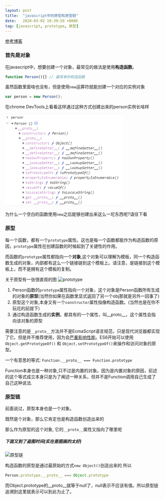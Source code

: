 ```yaml
---
layout: post
title:  "javascript中的原型和原型链"
date:   2020-03-02 19:39:59 +0800
tag: [javascript, prototype, 原型]
---
```

[参考博客](https://github.com/mqyqingfeng/Blog/issues/2)
### 首先是对象
在javascript中，想要创建一个对象，最常见的做法是使用**构造函数**。
```javascript
function Person(){} // 最简单的构造函数
```
虽然函数里面啥也没有，但是使用`new`运算符就能创建一个对应的实例对象
```javascript
var person = new Person();
```
在chrome DevTools上看看这样通过这种方式创建出来的person实例长啥样

![person](/assets/person.png)

为什么一个空白的函数使用`new`之后能够创建出来这么一坨东西呢?请往下看

### 原型
每一个函数，都有一个`prototype`属性。这也是每一个函数都能作为构造函数的原因，`prototype`属性在创建函数的时候起到了关键性的作用。

而函数的`prototype`属性都指向一个**对象**,这个对象可以理解为模板，同一个构造函数生成的对象，内部都有这么一个链接链到这个模板上。请注意，是链接到这个模板上，而不是拥有这个模板的复制。


关于原型有一张很直观的图
![prototype](https://github.com/mqyqingfeng/Blog/raw/master/Images/prototype3.png)

1. Person函数的`prototype`属性指向一个对象，这个对象是Person函数所有生成的对象的**原型**(当然你如果在函数里显式返回了另一个obj那就是另外一回事了)
2. 原型这个对象,本身又有一个`constructor`属性指像构造函数。(当然也是在你不玩花的前提下)
3. 通过构造函数生成的**实例**，都具有的一个属性，叫__proto__，这个属性会指向该对象的原型

需要注意的是`__proto__`方法并不是EcmaScript语言规范，只是现代浏览器都实现了它。但是并不推荐使用，因为会[严重影响性能](https://developer.mozilla.org/zh-CN/docs/Web/JavaScript/Reference/Global_Objects/Object/proto)。ES6开始可以使用`Object.getPrototypeOf()` 和 `Object.setPrototypeOf()`来操作和访问对象的原型。

一个有意思的等式: `Function.__proto__ === Function.prototype`

Function本身也是一种对象,只不过是内置的对象。因为是内置对象的原因，前述的这个等式成立本身只是为了阐述一种关系，但并不是Function调用自己生成了自己这种说法.

### 原型链
前面说过，原型本身也是一个对象。

既然是个对象，那么它肯定也是构造函数创造出来的

那么作为原型的这个对象, 它的`__proto__`属性又指向了哪里呢

##### 下面又到了盗图时间(实在是图画的太好)
![原型链](https://github.com/mqyqingfeng/Blog/raw/master/Images/prototype5.png)

构造函数的原型是通过最原始的方式`new Object()`创造出来的
所以
```javascript
Person.prototype.__proto__ === Object.prototype
```
而Object.prototype的__proto__就等于null了，null表示不应该有值。所以原型链追溯到这里就表示可以到此为止了。
